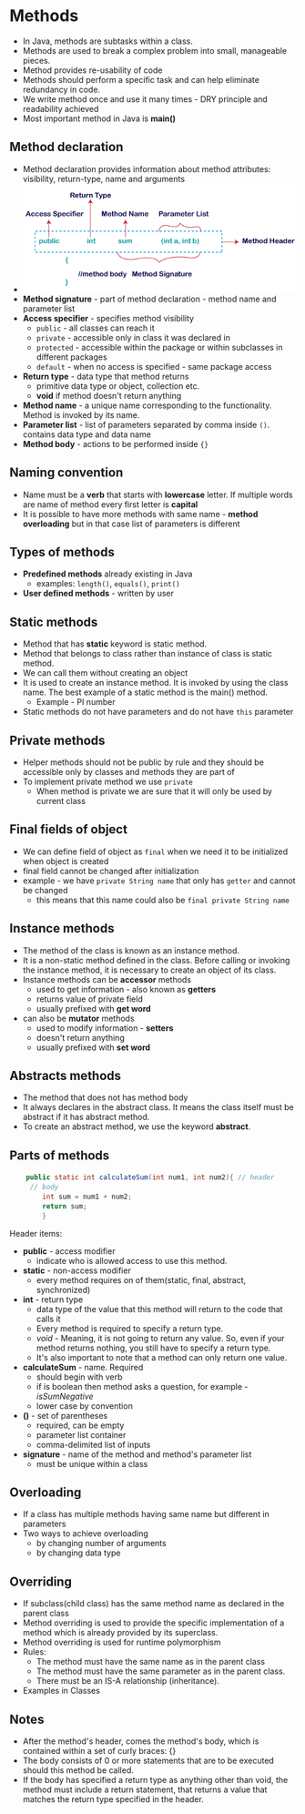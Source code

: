 # Methods

* In Java, methods are subtasks within a class. 
* Methods are used to break a complex problem into small, manageable pieces.
* Method provides re-usability of code
* Methods should perform a specific task and can help eliminate redundancy in code.
* We write method once and use it many times - DRY principle and readability achieved
* Most important method in Java is **main()**

## Method declaration

* Method declaration provides information about method attributes: visibility, return-type, name and arguments
* ![method header - declaration](z-methods.png)
* **Method signature** - part of method declaration - method name and parameter list
* **Access specifier** - specifies method visibility
  * `public` - all classes can reach it
  * `private` - accessible only in class it was declared in
  * `protected` - accessible within the package or within subclasses in different packages
  * `default` - when no access is specified - same package access
* **Return type** - data type that method returns
  * primitive data type or object, collection etc.
  * **void** if method doesn't return anything
* **Method name** - a unique name corresponding to the functionality. Method is invoked by its name.
* **Parameter list** - list of parameters separated by comma inside `()`. contains data type and data name
* **Method body** - actions to be performed inside `{}`

## Naming convention

* Name must be a **verb** that starts with **lowercase** letter. If multiple words are name of method every first letter is **capital**
* It is possible to have more methods with same name - **method overloading** but in that case list of parameters is different

## Types of methods

* **Predefined methods** already existing in Java
  * examples: `length()`, `equals()`, `print()`
* **User defined methods** - written by user

## Static methods

* Method that has **static** keyword is static method. 
* Method that belongs to class rather than instance of class is static method.
* We can call them without creating an object
* It is used to create an instance method. It is invoked by using the class name. The best example of a static method is the main() method.
  * Example - PI number
* Static methods do not have parameters and do not have `this` parameter

## Private methods

* Helper methods should not be public by rule and they should be accessible only by classes and methods they are part of
* To implement private method we use `private`
  * When method is private we are sure that it will only be used by current class

## Final fields of object

* We can define field of object as `final` when we need it to be initialized when object is created
* final field cannot be changed after initialization
* example - we have `private String name` that only has `getter` and cannot be changed
  * this means that this name could also be `final private String name`

## Instance methods

* The method of the class is known as an instance method.
* It is a non-static method defined in the class. Before calling or invoking the instance method, it is necessary to create an object of its class.
* Instance methods can be **accessor** methods
  * used to get information - also known as **getters**
  * returns value of private field
  * usually prefixed with **get word**
* can also be **mutator** methods
  * used to modify information - **setters**
  * doesn't return anything
  * usually prefixed with **set word**

## Abstracts methods

* The method that does not has method body
* It always declares in the abstract class. It means the class itself must be abstract if it has abstract method. 
* To create an abstract method, we use the keyword **abstract**.

## Parts of methods

```java
    public static int calculateSum(int num1, int num2){ // header
     // body
        int sum = num1 + num2;
        return sum;
        }
```

Header items: 
* **public** - access modifier
  * indicate who is allowed access to use this method.
* **static** - non-access modifier
  * every method requires on of them(static, final, abstract, synchronized)
* **int** - return type
  * data type of the value that this method will return to the code that calls it
  * Every method is required to specify a return type.
  * _void_ -  Meaning, it is not going to return any value. So, even if your method returns nothing, you still have to specify a return type.
  * It's also important to note that a method can only return one value.
* **calculateSum** - name. Required
  * should begin with verb
  * if is boolean then method asks a question, for example - _isSumNegative_
  * lower case by convention
* **()** - set of parentheses
  * required, can be empty
  * parameter list container
  * comma-delimited list of inputs
* **signature** - name of the method and method's parameter list
  * must be unique within a class

## Overloading

* If a class has multiple methods having same name but different in parameters
* Two ways to achieve overloading
  * by changing number of arguments
  * by changing data type

## Overriding

* If subclass(child class) has the same method name as declared in the parent class
* Method overriding is used to provide the specific implementation of a method which is already provided by its superclass.
* Method overriding is used for runtime polymorphism
* Rules:
  * The method must have the same name as in the parent class
  * The method must have the same parameter as in the parent class.
  * There must be an IS-A relationship (inheritance).
* Examples in Classes

## Notes

* After the method's header, comes the method's body, which is contained within a set of curly braces: {}
* The body consists of 0 or more statements that are to be executed should this method be called.
* If the body has specified a return type as anything other than void, the method must include a return statement, that returns a value that matches the return type specified in the header.

